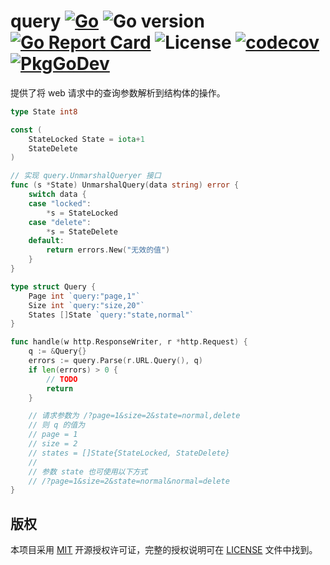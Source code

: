 query
[![Go](https://github.com/issue9/query/workflows/Go/badge.svg)](https://github.com/issue9/query/actions?query=workflow%3AGo)
![Go version](https://img.shields.io/github/go-mod/go-version/issue9/query)
[![Go Report Card](https://goreportcard.com/badge/github.com/issue9/query)](https://goreportcard.com/report/github.com/issue9/query)
![License](https://img.shields.io/github/license/issue9/query)
[![codecov](https://codecov.io/gh/issue9/query/branch/master/graph/badge.svg)](https://codecov.io/gh/issue9/query)
[![PkgGoDev](https://pkg.go.dev/badge/github.com/issue9/query/v2)](https://pkg.go.dev/github.com/issue9/query/v3)
======

提供了将 web 请求中的查询参数解析到结构体的操作。

```go
type State int8

const (
    StateLocked State = iota+1
    StateDelete
)

// 实现 query.UnmarshalQueryer 接口
func (s *State) UnmarshalQuery(data string) error {
    switch data {
    case "locked":
        *s = StateLocked
    case "delete":
        *s = StateDelete
    default:
        return errors.New("无效的值")
    }
}

type struct Query {
    Page int `query:"page,1"`
    Size int `query:"size,20"`
    States []State `query:"state,normal"`
}

func handle(w http.ResponseWriter, r *http.Request) {
    q := &Query{}
    errors := query.Parse(r.URL.Query(), q)
    if len(errors) > 0 {
        // TODO
        return
    }

    // 请求参数为 /?page=1&size=2&state=normal,delete
    // 则 q 的值为
    // page = 1
    // size = 2
    // states = []State{StateLocked, StateDelete}
    //
    // 参数 state 也可使用以下方式
    // /?page=1&size=2&state=normal&normal=delete
}
```

版权
----

本项目采用 [MIT](https://opensource.org/licenses/MIT) 开源授权许可证，完整的授权说明可在 [LICENSE](LICENSE) 文件中找到。
